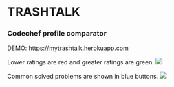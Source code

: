 # TRASHTALK
### Codechef profile comparator
DEMO: https://mytrashtalk.herokuapp.com

Lower ratings are red and greater ratings are green.
![](images/image1)

Common solved problems are shown in blue buttons.
![](images/image2)
